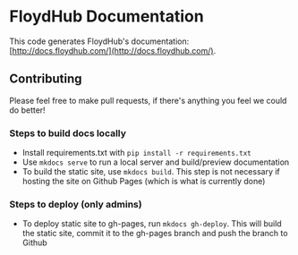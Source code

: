 # FloydHub Documentation
This code generates FloydHub's documentation: [http://docs.floydhub.com/](http://docs.floydhub.com/). 

## Contributing
Please feel free to make pull requests, if there's anything you feel we could do better!

### Steps to build docs locally
* Install requirements.txt with `pip install -r requirements.txt`
* Use `mkdocs serve` to run a local server and build/preview documentation
* To build the static site, use `mkdocs build`. This step is not necessary if hosting the site on Github Pages (which is what is currently done)

### Steps to deploy (only admins)
* To deploy static site to gh-pages, run `mkdocs gh-deploy`. This will build the static site, commit it to the gh-pages branch and push the branch to Github
